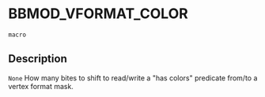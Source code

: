 # BBMOD_VFORMAT_COLOR
`macro`
## Description
`None` How many bites to shift to read/write a "has colors" predicate
 from/to a vertex format mask.